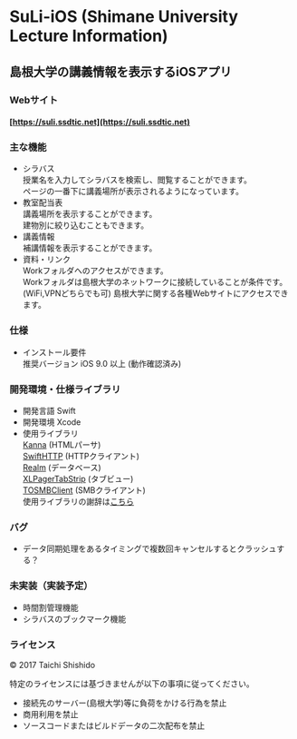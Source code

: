 # SuLi-iOS (Shimane University Lecture Information)
## 島根大学の講義情報を表示するiOSアプリ

### Webサイト
#### [https://suli.ssdtic.net](https://suli.ssdtic.net)

### 主な機能
* シラバス  
授業名を入力してシラバスを検索し、閲覧することができます。   
ページの一番下に講義場所が表示されるようになっています。
* 教室配当表   
講義場所を表示することができます。  
建物別に絞り込むこともできます。  
* 講義情報  
補講情報を表示することができます。
* 資料・リンク  
Workフォルダへのアクセスができます。  
Workフォルダは島根大学のネットワークに接続していることが条件です。(WiFi,VPNどちらでも可)
島根大学に関する各種Webサイトにアクセスできます。

### 仕様  
* インストール要件    
推奨バージョン iOS 9.0 以上 (動作確認済み)

### 開発環境・仕様ライブラリ
* 開発言語 Swift
* 開発環境 Xcode
* 使用ライブラリ  
[Kanna](http://tid-kijyun.github.io/Kanna/) (HTMLパーサ)  
[SwiftHTTP](https://github.com/daltoniam/SwiftHTTP) (HTTPクライアント)  
[Realm](https://realm.io/docs/swift/latest/) (データベース)  
[XLPagerTabStrip](https://github.com/xmartlabs/XLPagerTabStrip) (タブビュー)  
[TOSMBClient](https://github.com/TimOliver/TOSMBClient) (SMBクライアント)  
使用ライブラリの謝辞は[こちら](https://github.com/ssd-ch/SuLi-ios/blob/master/Acknowledgements.md)

### バグ  
* データ同期処理をあるタイミングで複数回キャンセルするとクラッシュする？

### 未実装（実装予定）  
* 時間割管理機能  
* シラバスのブックマーク機能  

### ライセンス
© 2017 Taichi Shishido

特定のライセンスには基づきませんが以下の事項に従ってください。
* 接続先のサーバー(島根大学)等に負荷をかける行為を禁止
* 商用利用を禁止
* ソースコードまたはビルドデータの二次配布を禁止
